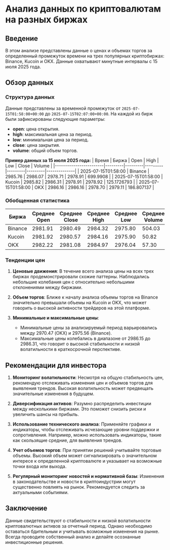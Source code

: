 # Анализ данных по криптовалютам на разных биржах

## Введение

В этом анализе представлены данные о ценах и объемах торгов за определенный промежуток времени на трех популярных криптобиржах: Binance, Kucoin и OKX. Данные охватывают минутные интервалы с 15 июля 2025 года.

## Обзор данных

### Структура данных

Данные представлены за временной промежуток от `2025-07-15T01:58:00+00:00` до `2025-07-15T02:07:00+00:00`. На каждой из бирж были зафиксированы следующие параметры:
- **open**: цена открытия.
- **high**: максимальная цена за период.
- **low**: минимальная цена за период.
- **close**: цена закрытия.
- **volume**: общий объем торгов.

**Пример данных за 15 июля 2025 года:**
| Время                   | Биржа   | Open    | High    | Low     | Close   | Volume       |
|------------------------|---------|---------|---------|---------|---------|--------------|
| 2025-07-15T01:58:00    | Binance | 2985.76 | 2986.07 | 2978.71 | 2978.91 | 699.9908     |
| 2025-07-15T01:58:00    | Kucoin  | 2985.82 | 2986.31 | 2978.91 | 2978.92 | 125.1726793  |
| 2025-07-15T01:58:00    | OKX     | 2986.16 | 2986.16 | 2978.70 | 2979.11 | 186.807137   |

### Обобщенная статистика

| Биржа   | Среднее Open | Среднее Close | Среднее High | Среднее Low | Среднее Volume |
|---------|--------------|---------------|--------------|-------------|-----------------|
| Binance | 2981.91      | 2980.49       | 2984.32      | 2975.80     | 504.03          |
| Kucoin  | 2981.92      | 2980.57       | 2984.16      | 2975.90     | 50.82           |
| OKX     | 2982.22      | 2981.08       | 2984.97      | 2976.04     | 57.30           |

### Тенденции цен

1. **Ценовые движения**: В течение всего анализа цены на всех трех биржах продемонстрировали схожие паттерны. Наблюдались небольшие колебания цен с относительно небольшими отклонениями между биржами. 

2. **Объем торгов**: Ближе к началу анализа объемы торгов на Binance значительно превышали объемы на Kucoin и OKX, что может говорить о высокой активности трейдеров на этой платформе.

3. **Минимальные и максимальные цены**: 
   - Минимальные цены за анализируемый период варьировались между 2970.47 (OKX) и 2975.56 (Binance).
   - Максимальные цены колебались в диапазоне от 2986.15 до 2986.31, что говорит о высокой стабильности и низкой волатильности в краткосрочной перспективе.

## Рекомендации для инвестора

1. **Мониторинг волатильности**: Несмотря на общую стабильность цен, рекомендую отслеживать изменения цен и объемов торгов для выявления трендов. Высокая волатильность может предвещать значительные изменения в будущем.

2. **Диверсификация активов**: Разумно распределить инвестиции между несколькими биржами. Это поможет снизить риски и увеличить шансы на прибыль.

3. **Использование технического анализа**: Применяйте графики и индикаторы, чтобы отслеживать исчезающие уровни поддержки и сопротивления. Например, можно использовать индикаторы, такие как скользящие средние, для выявления трендов.

4. **Учет объемов торгов**: При принятии решений учитывайте торговые объемы. Высокий объем может сигнализировать о значительном интересе к определенной криптовалюте и указывает на возможные точки входа или выхода.

5. **Регулярный мониторинг новостей и нормативной базы**: Изменения в законодательстве и новости в криптоиндустрии могут существенно повлиять на рынок. Рекомендуется следить за актуальными событиями.

## Заключение

Данные свидетельствуют о стабильности и низкой волатильности криптовалютных активов за отчетный период. Однако необходимо оставаться бдительным и учитывать возможные изменения на рынке. Всегда проводите собственный анализ и делайте осознанные инвестиционные решения.
